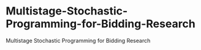 # Multistage-Stochastic-Programming-for-Bidding-Research
Multistage Stochastic Programming for Bidding Research
